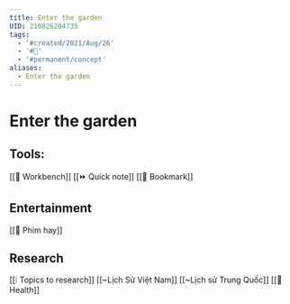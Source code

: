 ```yaml
---
title: Enter the garden
UID: 210826204735
tags:
  - '#created/2021/Aug/26'
  - '#🏡'
  - '#permanent/concept'
aliases:
  - Enter the garden
---
```

# Enter the garden

## Tools:
[[📌 Workbench]]
[[⏩ Quick note]]
[[📑 Bookmark]]

## Entertainment
[[🏡 Phim hay]]

## Research
[[❕ Topics to research]]
[[~Lịch Sử Việt Nam]]
[[~Lịch sử Trung Quốc]]
[[🏡 Health]]
